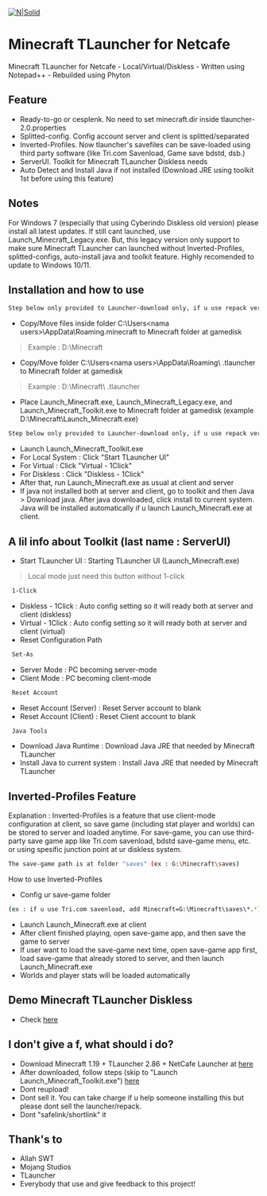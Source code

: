 [![N|Solid](https://apkmody.io/wp-content/uploads/2018/07/Minecraft-MOD-APK-by-APKMODY.jpg)](#)

# Minecraft TLauncher for Netcafe

Minecraft TLauncher for Netcafe - Local/Virtual/Diskless - Written using Notepad++ - Rebuilded using Phyton

## Feature

- Ready-to-go or cesplenk. No need to set minecraft.dir inside tlauncher-2.0.properties
- Splitted-config. Config account server and client is splitted/separated
- Inverted-Profiles. Now tlauncher's savefiles can be save-loaded using third party software (like Tri.com Savenload, Game save bdstd, dsb.)
- ServerUI. Toolkit for Minecraft TLauncher Diskless needs
- Auto Detect and Install Java if not installed (Download JRE using toolkit 1st before using this feature)

## Notes
For Windows 7 (especially that using Cyberindo Diskless old version) please install all latest updates. If still cant launched, use Launch_Minecraft_Legacy.exe. But, this legacy version only support to make sure Minecraft TLauncher can launched without Inverted-Profiles, splitted-configs, auto-install java and toolkit feature. Highly recomended to update to Windows 10/11.

## Installation and how to use
 ```sh
 Step below only provided to Launcher-download only, if u use repack version, skip to next step)
```
- Copy/Move files inside folder C:\Users\<nama users>\AppData\Roaming\.minecraft to Minecraft folder at gamedisk
> Example : D:\Minecraft
- Copy/Move folder C:\Users\<nama users>\AppData\Roaming\ .tlauncher to Minecraft folder at gamedisk
> Example : D:\Minecraft\ .tlauncher
- Place Launch_Minecraft.exe, Launch_Minecraft_Legacy.exe, and Launch_Minecraft_Toolkit.exe to Minecraft folder at gamedisk (example D:\Minecraft\Launch_Minecraft.exe)
 ```sh
 Step below only provided to Launcher-download only, if u use repack version, skip to next step)
```
- Launch Launch_Minecraft_Toolkit.exe
- For Local System : Click "Start TLauncher UI"
- For Virtual : Click "Virtual - 1Click"
- For Diskless : Click "Diskless - 1Click"
- After that, run Launch_Minecraft.exe as usual at client and server
- If java not installed both at server and client, go to toolkit and then Java > Download java. After java downloaded, click install to current system. Java will be installed automatically if u launch Launch_Minecraft.exe at client.

## A lil info about Toolkit (last name : ServerUI)

- Start TLauncher UI : Starting TLauncher UI (Launch_Minecraft.exe)
> Local mode just need this button without 1-click
```sh
 1-Click
```
- Diskless - 1Click : Auto config setting so it will ready both at server and client (diskless)
- Virtual - 1Click : Auto config setting so it will ready both at server and client (virtual)
- Reset Configuration Path 
```sh
 Set-As
```
- Server Mode : PC becoming server-mode
- Client Mode : PC becoming client-mode
```sh
 Reset Account
```
- Reset Account (Server) : Reset Server account to blank
- Reset Account (Client) : Reset Client account to blank
```sh
 Java Tools
```
- Download Java Runtime : Download Java JRE that needed by Minecraft TLauncher
- Install Java to current system : Install Java JRE that needed by Minecraft TLauncher

## Inverted-Profiles Feature

Explanation :
Inverted-Profiles is a feature that use client-mode configuration at client, so save game (including stat player and worlds) can be stored to server and loaded anytime.
For save-game, you can use third-party save game app like Tri.com savenload, bdstd save-game menu, etc. or using spesific junction point at ur diskless system.
```sh
The save-game path is at folder "saves" (ex : G:\Minecraft\saves)
```


How to use Inverted-Profiles
- Config ur save-game folder
```sh
(ex : if u use Tri.com savenload, add Minecraft=G:\Minecraft\saves\*.*)
```
- Launch Launch_Minecraft.exe at client
- After client finished playing, open save-game app, and then save the game to server
- If user want to load the save-game next time, open save-game app first, load save-game that already stored to server, and then launch Launch_Minecraft.exe
- Worlds and player stats will be loaded automatically

## Demo Minecraft TLauncher Diskless
- Check [here](https://www.facebook.com/xbe24/posts/5116421668379759)

## I don't give a f, what should i do?

- Download Minecraft 1.19 + TLauncher 2.86 + NetCafe Launcher at [here](https://bit.ly/3mZOntV)
- After downloaded, follow steps (skip to "Launch Launch_Minecraft_Toolkit.exe") [here](https://github.com/fahmiyufrizal/minecraft-tlauncher-diskless#instalasi-dan-cara-menggunakan)
- Dont reupload!
- Dont sell it. You can take charge if u help someone installing this but please dont sell the launcher/repack.
- Dont "safelink/shortlink" it

## Thank's to

- Allah SWT
- Mojang Studios
- TLauncher
- Everybody that use and give feedback to this project!
